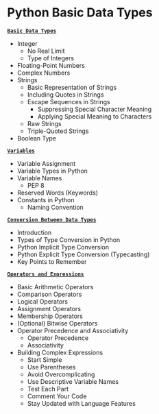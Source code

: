 # Python Basic Data Types

[**`Basic Data Types`**](https://github.com/Yousefess/TA24PY/blob/main/Weeks/01%20Python%20Basic%20Data%20Types/Notebooks/01%20Basic%20Data%20Types.ipynb)

- Integer
  - No Real Limit
  - Type of Integers
- Floating-Point Numbers
- Complex Numbers
- Strings
  - Basic Representation of Strings
  - Including Quotes in Strings
  - Escape Sequences in Strings
    - Suppressing Special Character Meaning
    - Applying Special Meaning to Characters
  - Raw Strings
  - Triple-Quoted Strings
- Boolean Type

[**`Variables`**](https://github.com/Yousefess/TA24PY/blob/main/Weeks/01%20Python%20Basic%20Data%20Types/Notebooks/02%20Variables.ipynb)

- Variable Assignment
- Variable Types in Python
- Variable Names
  - PEP 8
- Reserved Words (Keywords)
- Constants in Python
  - Naming Convention

[**`Conversion Between Data Types`**](https://github.com/Yousefess/TA24PY/blob/main/Weeks/01%20Python%20Basic%20Data%20Types/Notebooks/03%20Conversion%20Between%20Data%20Types.ipynb)

- Introduction
- Types of Type Conversion in Python
- Python Implicit Type Conversion
- Python Explicit Type Conversion (Typecasting)
- Key Points to Remember

[**`Operators and Expressions`**](https://github.com/Yousefess/TA24PY/blob/main/Weeks/01%20Python%20Basic%20Data%20Types/Notebooks/04%20Operators%20and%20Expresssions.ipynb)

- Basic Arithmetic Operators
- Comparison Operators
- Logical Operators
- Assignment Operators
- Membership Operators
- (Optional) Bitwise Operators
- Operator Precedence and Associativity
  - Operator Precedence
  - Associativity
- Building Complex Expressions
  - Start Simple
  - Use Parentheses
  - Avoid Overcomplicating
  - Use Descriptive Variable Names
  - Test Each Part
  - Comment Your Code
  - Stay Updated with Language Features
